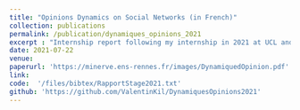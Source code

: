 ```yaml
---
title: "Opinions Dynamics on Social Networks (in French)"
collection: publications
permalink: /publication/dynamiques_opinions_2021
excerpt : "Internship report following my internship in 2021 at UCL and Inria under the supervision of [B.Guedj](https://bguedj.github.io) and [A.Vendeville](https://antoinevendeville.github.io)"
date: 2021-07-22
venue:
paperurl: 'https://minerve.ens-rennes.fr/images/DynamiquedOpinion.pdf'
link:  
code:  '/files/bibtex/RapportStage2021.txt'
github: 'https://github.com/ValentinKil/DynamiquesOpinions2021'
---
```


